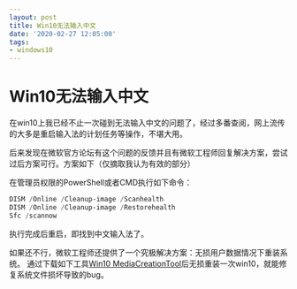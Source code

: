 ```yaml
---
layout: post
title: Win10无法输入中文
date: '2020-02-27 12:05:00'
tags:
- windows10
---
```


# Win10无法输入中文

在win10上我已经不止一次碰到无法输入中文的问题了，经过多番查阅，网上流传的大多是重启输入法的计划任务等操作，不堪大用。

后来发现在微软官方论坛有这个问题的反馈并且有微软工程师回复解决方案，尝试过后方案可行。方案如下（仅摘取我认为有效的部分）

在管理员权限的PowerShell或者CMD执行如下命令：

``` powershell
DISM /Online /Cleanup-image /Scanhealth
DISM /Online /Cleanup-image /Restorehealth
Sfc /scannow
```

执行完成后重启，即找到中文输入法了。

如果还不行，微软工程师还提供了一个究极解决方案：无损用户数据情况下重装系统。
通过下载如下工具[Win10 MediaCreationTool](https://www.microsoft.com/zh-cn/software-download/windows10)后无损重装一次win10，就能修复系统文件损坏导致的bug。
